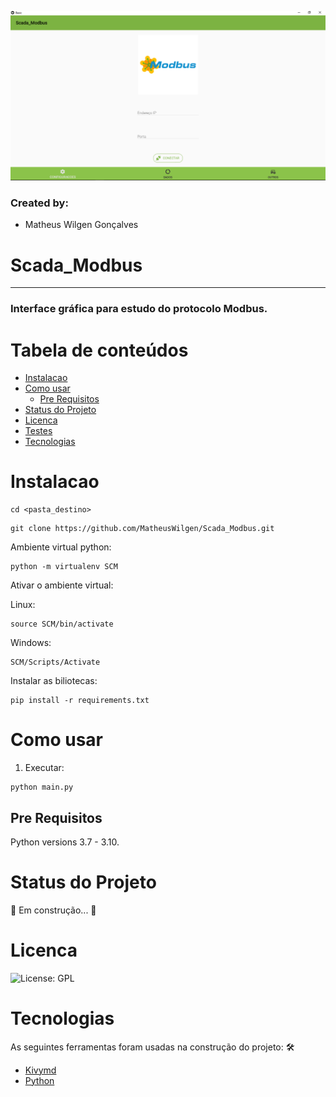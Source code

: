 ![Logo UFSC](/imgs/Logo.png)

### Created by:
- Matheus Wilgen Gonçalves

# Scada_Modbus
---
### Interface gráfica para estudo do protocolo Modbus.

Tabela de conteúdos
===================
<!--ts-->
   * [Instalacao](#instalacao)
   * [Como usar](#como-usar)
      * [Pre Requisitos](#pre-requisitos)
   * [Status do Projeto](#status-do-projeto)
   * [Licenca](#licenca)
   * [Testes](#testes)
   * [Tecnologias](#tecnologias)
<!--te-->

Instalacao
==========

```
cd <pasta_destino>
```
```
git clone https://github.com/MatheusWilgen/Scada_Modbus.git
```

Ambiente virtual python:

```
python -m virtualenv SCM
```

Ativar o ambiente virtual:

Linux:
```
source SCM/bin/activate
```
Windows:
```
SCM/Scripts/Activate
```

Instalar as biliotecas:

```
pip install -r requirements.txt
```

Como usar
=========

1. Executar:

```
python main.py
```

Pre Requisitos
--------------
Python versions 3.7 - 3.10.


Status do Projeto
=================

🚀 Em construção...  🚧

Licenca
=======

![License: GPL](https://img.shields.io/badge/license-GPL-blue)

Tecnologias
===========

As seguintes ferramentas foram usadas na construção do projeto:
🛠 
- [Kivymd](https://kivymd.readthedocs.io/en/latest/)
- [Python](https://www.python.org/)
